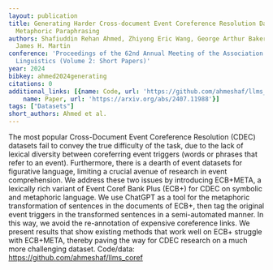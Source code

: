```yaml
---
layout: publication
title: Generating Harder Cross-document Event Coreference Resolution Datasets Using
  Metaphoric Paraphrasing
authors: Shafiuddin Rehan Ahmed, Zhiyong Eric Wang, George Arthur Baker, Kevin Stowe,
  James H. Martin
conference: 'Proceedings of the 62nd Annual Meeting of the Association for Computational
  Linguistics (Volume 2: Short Papers)'
year: 2024
bibkey: ahmed2024generating
citations: 0
additional_links: [{name: Code, url: 'https://github.com/ahmeshaf/llms_coref'}, {
    name: Paper, url: 'https://arxiv.org/abs/2407.11988'}]
tags: ["Datasets"]
short_authors: Ahmed et al.
---
```

The most popular Cross-Document Event Coreference Resolution (CDEC) datasets
fail to convey the true difficulty of the task, due to the lack of lexical
diversity between coreferring event triggers (words or phrases that refer to an
event). Furthermore, there is a dearth of event datasets for figurative
language, limiting a crucial avenue of research in event comprehension. We
address these two issues by introducing ECB+META, a lexically rich variant of
Event Coref Bank Plus (ECB+) for CDEC on symbolic and metaphoric language. We
use ChatGPT as a tool for the metaphoric transformation of sentences in the
documents of ECB+, then tag the original event triggers in the transformed
sentences in a semi-automated manner. In this way, we avoid the re-annotation
of expensive coreference links. We present results that show existing methods
that work well on ECB+ struggle with ECB+META, thereby paving the way for CDEC
research on a much more challenging dataset. Code/data:
https://github.com/ahmeshaf/llms_coref